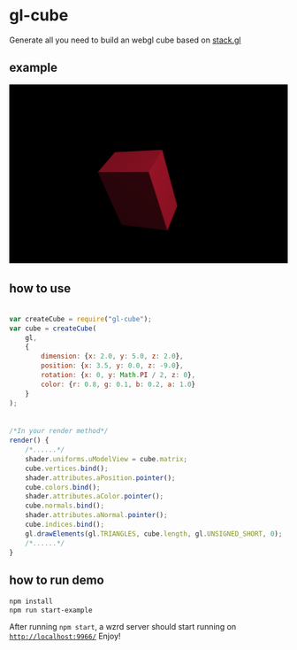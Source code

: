 # gl-cube
Generate all you need to build an webgl cube based on [stack.gl](http://stack.gl/)

## example

![](cube.png)


## how to use
```javascript

var createCube = require("gl-cube");
var cube = createCube(
	gl,
	{
		dimension: {x: 2.0, y: 5.0, z: 2.0},
		position: {x: 3.5, y: 0.0, z: -9.0},
		rotation: {x: 0, y: Math.PI / 2, z: 0},
		color: {r: 0.8, g: 0.1, b: 0.2, a: 1.0}
	}
);


/*In your render method*/
render() {
	/*......*/
	shader.uniforms.uModelView = cube.matrix;
	cube.vertices.bind();
	shader.attributes.aPosition.pointer();
	cube.colors.bind();
	shader.attributes.aColor.pointer();
	cube.normals.bind();
	shader.attributes.aNormal.pointer();
	cube.indices.bind();
	gl.drawElements(gl.TRIANGLES, cube.length, gl.UNSIGNED_SHORT, 0);
	/*......*/
}
```

## how to run demo
```
npm install
npm run start-example
```
After running ```npm start```, a wzrd server should start running on [`http://localhost:9966/`](http://localhost:9966/) Enjoy!
